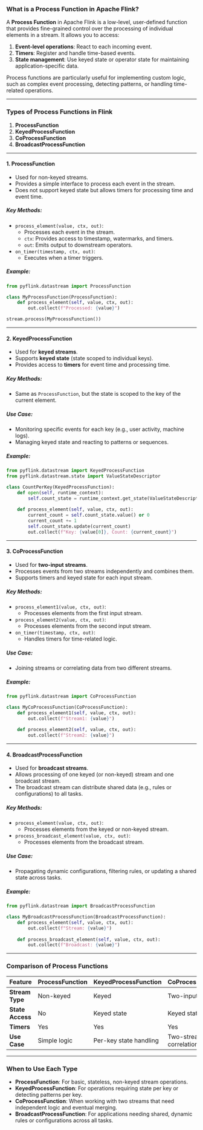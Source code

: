 
### **What is a Process Function in Apache Flink?**

A **Process Function** in Apache Flink is a low-level, user-defined function that provides fine-grained control over the processing of individual elements in a stream. It allows you to access:

1. **Event-level operations**: React to each incoming event.
2. **Timers**: Register and handle time-based events.
3. **State management**: Use keyed state or operator state for maintaining application-specific data.

Process functions are particularly useful for implementing custom logic, such as complex event processing, detecting patterns, or handling time-related operations.

---

### **Types of Process Functions in Flink**

1. **ProcessFunction**
2. **KeyedProcessFunction**
3. **CoProcessFunction**
4. **BroadcastProcessFunction**

---

#### **1. ProcessFunction**

- Used for non-keyed streams.
- Provides a simple interface to process each event in the stream.
- Does not support keyed state but allows timers for processing time and event time.

##### **Key Methods**:

- `process_element(value, ctx, out)`:
    - Processes each event in the stream.
    - `ctx`: Provides access to timestamp, watermarks, and timers.
    - `out`: Emits output to downstream operators.
- `on_timer(timestamp, ctx, out)`:
    - Executes when a timer triggers.

##### **Example**:

```python
from pyflink.datastream import ProcessFunction

class MyProcessFunction(ProcessFunction):
    def process_element(self, value, ctx, out):
        out.collect(f"Processed: {value}")

stream.process(MyProcessFunction())
```

---

#### **2. KeyedProcessFunction**

- Used for **keyed streams**.
- Supports **keyed state** (state scoped to individual keys).
- Provides access to **timers** for event time and processing time.

##### **Key Methods**:

- Same as `ProcessFunction`, but the state is scoped to the key of the current element.

##### **Use Case**:

- Monitoring specific events for each key (e.g., user activity, machine logs).
- Managing keyed state and reacting to patterns or sequences.

##### **Example**:

```python
from pyflink.datastream import KeyedProcessFunction
from pyflink.datastream.state import ValueStateDescriptor

class CountPerKey(KeyedProcessFunction):
    def open(self, runtime_context):
        self.count_state = runtime_context.get_state(ValueStateDescriptor("count", Types.INT()))
    
    def process_element(self, value, ctx, out):
        current_count = self.count_state.value() or 0
        current_count += 1
        self.count_state.update(current_count)
        out.collect(f"Key: {value[0]}, Count: {current_count}")
```

---

#### **3. CoProcessFunction**

- Used for **two-input streams**.
- Processes events from two streams independently and combines them.
- Supports timers and keyed state for each input stream.

##### **Key Methods**:

- `process_element1(value, ctx, out)`:
    - Processes elements from the first input stream.
- `process_element2(value, ctx, out)`:
    - Processes elements from the second input stream.
- `on_timer(timestamp, ctx, out)`:
    - Handles timers for time-related logic.

##### **Use Case**:

- Joining streams or correlating data from two different streams.

##### **Example**:

```python
from pyflink.datastream import CoProcessFunction

class MyCoProcessFunction(CoProcessFunction):
    def process_element1(self, value, ctx, out):
        out.collect(f"Stream1: {value}")
    
    def process_element2(self, value, ctx, out):
        out.collect(f"Stream2: {value}")
```

---

#### **4. BroadcastProcessFunction**

- Used for **broadcast streams**.
- Allows processing of one keyed (or non-keyed) stream and one broadcast stream.
- The broadcast stream can distribute shared data (e.g., rules or configurations) to all tasks.

##### **Key Methods**:

- `process_element(value, ctx, out)`:
    - Processes elements from the keyed or non-keyed stream.
- `process_broadcast_element(value, ctx, out)`:
    - Processes elements from the broadcast stream.

##### **Use Case**:

- Propagating dynamic configurations, filtering rules, or updating a shared state across tasks.

##### **Example**:

```python
from pyflink.datastream import BroadcastProcessFunction

class MyBroadcastProcessFunction(BroadcastProcessFunction):
    def process_element(self, value, ctx, out):
        out.collect(f"Stream: {value}")
    
    def process_broadcast_element(self, value, ctx, out):
        out.collect(f"Broadcast: {value}")
```

---

### **Comparison of Process Functions**

|**Feature**|**ProcessFunction**|**KeyedProcessFunction**|**CoProcessFunction**|**BroadcastProcessFunction**|
|---|---|---|---|---|
|**Stream Type**|Non-keyed|Keyed|Two-input streams|Keyed + Broadcast stream|
|**State Access**|No|Keyed state|Keyed state|Broadcast + Keyed state|
|**Timers**|Yes|Yes|Yes|Yes|
|**Use Case**|Simple logic|Per-key state handling|Two-stream correlation|Dynamic configuration|

---

### **When to Use Each Type**

- **ProcessFunction**: For basic, stateless, non-keyed stream operations.
- **KeyedProcessFunction**: For operations requiring state per key or detecting patterns per key.
- **CoProcessFunction**: When working with two streams that need independent logic and eventual merging.
- **BroadcastProcessFunction**: For applications needing shared, dynamic rules or configurations across all tasks.